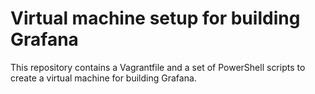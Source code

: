 # Virtual machine setup for building Grafana

This repository contains a Vagrantfile and a set of PowerShell scripts to create a virtual machine for building Grafana.
